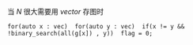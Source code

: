 当 $N$ 很大需要用 $vector$ 存图时

```text
for(auto x : vec)  for(auto y : vec)  if(x != y && !binary_search(all(g[x]) , y))  flag = 0;
```

